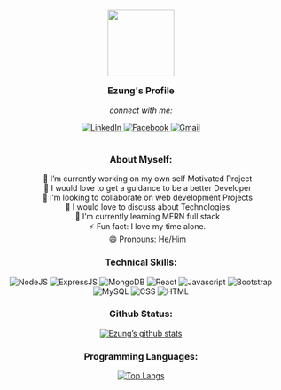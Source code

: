     
### <div align="center"><img height="120" width="120" src="https://contrib.rocks/image?repo=omikithung/omikithung" /> <p> Ezung's Profile </p></div>

<div align="center">
      <i>connect with me:  </i> 

<a href="https://www.linkedin.com/in/lithungbemoezung-37a986165/"> ![LinkedIn](https://img.shields.io/badge/linkedin-%230077B5.svg?style=for-the-badge&logo=linkedin&logoColor=white) </a>
<a href="https://www.facebook.com/profile.php?id=100072267401469"> ![Facebook](https://img.shields.io/badge/Facebook-%231877F2.svg?style=for-the-badge&logo=Facebook&logoColor=white) </a> 
<a href= "mailto:omikithung@gmail.com"> ![Gmail](https://img.shields.io/badge/Gmail-D14836?style=for-the-badge&logo=gmail&logoColor=white) </a>
</div>

#
### <p align="center">About Myself:</p>
<ul type="none" margin="none" align="center">
      <li>🔭 I’m currently working on my own self Motivated Project</li>
      <li>🤔 I would love to get a guidance to be a better Developer</li>
      <li>👯 I’m looking to collaborate on web development Projects</li>
      <li>💬 I would love to discuss about Technologies</li>
      <li>🌱 I’m currently learning MERN full stack</li>
      <li>⚡ Fun fact: I love my time alone.</li>
      <li>😄 Pronouns: He/Him</li>      
</ul>



<div align="center">

### Technical Skills:
      

![NodeJS](https://img.shields.io/badge/Node.js-43853D?style=for-the-badge&logo=node.js&logoColor=white)
![ExpressJS](https://img.shields.io/badge/Express.js-404D59?style=for-the-badge)
![MongoDB](https://img.shields.io/badge/MongoDB-4EA94B?style=for-the-badge&logo=mongodb&logoColor=white)
![React](https://img.shields.io/badge/React-20232A?style=for-the-badge&logo=react&logoColor=61DAFB)
![Javascript](https://img.shields.io/badge/JavaScript-F7DF1E?style=for-the-badge&logo=javascript&logoColor=black)
![Bootstrap](https://img.shields.io/badge/Bootstrap-563D7C?style=for-the-badge&logo=bootstrap&logoColor=white)
![MySQL](https://img.shields.io/badge/mysql-%2300f.svg?style=for-the-badge&logo=mysql&logoColor=white)
![CSS](https://img.shields.io/badge/CSS-239120?&style=for-the-badge&logo=css3&logoColor=white)
![HTML](https://img.shields.io/badge/HTML-239120?style=for-the-badge&logo=html5&logoColor=white)
</div>


<div align="center">

### Github Status:
      
[![Ezung’s github stats](https://github-readme-stats.vercel.app/api?username=omikithung&hide=stars,prs,issues&show_icons=true)](https://github.com/omikithung)
</div>


<div align="center">
     
### Programming Languages:
      
[![Top Langs](https://github-readme-stats.vercel.app/api/top-langs?username=omikithung&layout=compact&show_icons=true)](https://github.com/omikithung/github-readme-stats)
</div>


      

